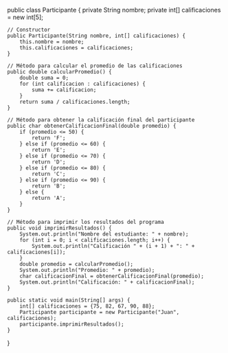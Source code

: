 public class Participante {
    private String nombre;
    private int[] calificaciones = new int[5];

    // Constructor
    public Participante(String nombre, int[] calificaciones) {
        this.nombre = nombre;
        this.calificaciones = calificaciones;
    }

    // Método para calcular el promedio de las calificaciones
    public double calcularPromedio() {
        double suma = 0;
        for (int calificacion : calificaciones) {
            suma += calificacion;
        }
        return suma / calificaciones.length;
    }

    // Método para obtener la calificación final del participante
    public char obtenerCalificacionFinal(double promedio) {
        if (promedio <= 50) {
            return 'F';
        } else if (promedio <= 60) {
            return 'E';
        } else if (promedio <= 70) {
            return 'D';
        } else if (promedio <= 80) {
            return 'C';
        } else if (promedio <= 90) {
            return 'B';
        } else {
            return 'A';
        }
    }

    // Método para imprimir los resultados del programa
    public void imprimirResultados() {
        System.out.println("Nombre del estudiante: " + nombre);
        for (int i = 0; i < calificaciones.length; i++) {
            System.out.println("Calificación " + (i + 1) + ": " + calificaciones[i]);
        }
        double promedio = calcularPromedio();
        System.out.println("Promedio: " + promedio);
        char calificacionFinal = obtenerCalificacionFinal(promedio);
        System.out.println("Calificación: " + calificacionFinal);
    }

    public static void main(String[] args) {
        int[] calificaciones = {75, 82, 67, 90, 88};
        Participante participante = new Participante("Juan", calificaciones);
        participante.imprimirResultados();
    }
}

